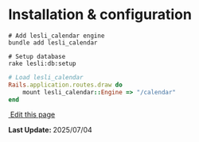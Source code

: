 # Installation & configuration

```shell
# Add lesli_calendar engine
bundle add lesli_calendar
```

```shell
# Setup database
rake lesli:db:setup
```

```ruby
# Load lesli_calendar
Rails.application.routes.draw do
    mount lesli_calendar::Engine => "/calendar"
end
```

<section class="lesli-markdown-info">
    <p><a target="blank" href="https://github.com/LesliTech/LesliAudit/tree/master/docs/about/installation.md"><i class="ri-external-link-fill"></i>&nbsp;Edit this page</a><p/>
    <p><b>Last Update: </b>2025/07/04</p>
</section>

<!-- This code was automatically generated -->
<!-- to update this docs please run rake docs:build -->

